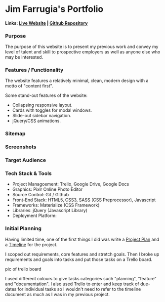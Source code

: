 # Jim Farrugia's Portfolio

#### Links: [Live Website](https://jimfarrugia.github.io) | [Github Repository](https://github.com/jimfarrugia/jimfarrugia.github.io)

### Purpose

The purpose of this website is to present my previous work and convey my level of talent and skill to prospective employers as well as anyone else who may be interested.

### Features / Functionality

The website features a relatively minimal, clean, modern design with a motto of "content first".

Some stand-out features of the website:

- Collapsing responsive layout.
- Cards with toggles for modal windows.
- Slide-out sidebar navigation.
- jQuery/CSS animations.

### Sitemap

### Screenshots

### Target Audience

### Tech Stack & Tools

- Project Managoement: Trello, Google Drive, Google Docs
- Graphics: Pixlr Online Photo Editor
- Source Control: Git / Github
- Front-End Stack: HTML5, CSS3, SASS (CSS Preprocessor), Javascript
- Frameworks: Materialize (CSS Framework)
- Libraries: jQuery (Javascript Library)
- Deployment Platform:

### Initial Planning

Having limited time, one of the first things I did was write a [Project Plan](./docs/project_plan.pdf) and a [Timeline](./docs/project_timeline.pdf) for the project.

I scoped out requirements, core features and stretch goals. Then I broke up requirements and goals into tasks and put those tasks on a Trello board.

pic of trello board

I used different colours to give tasks categories such "planning", "feature" and "documentation". I also used Trello to enter and keep track of due-dates for individual tasks so I wouldn't need to refer to the timeline document as much as I was in my previous project.

